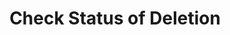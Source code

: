 ---
title: Check Status of Deletion
excerpt: ''
deprecated: false
hidden: false
metadata:
  title: ''
  description: ''
  robots: index
next:
  description: ''
---